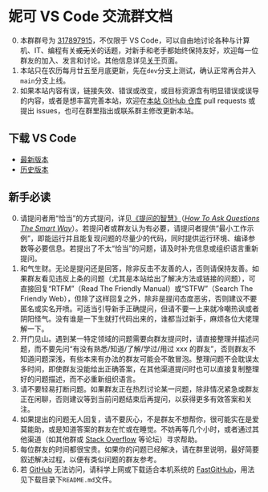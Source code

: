 # 妮可 VS Code 交流群文档

0. 本群群号为 [317897915](https://jq.qq.com/?_wv=1027&k=nRtgiI02)，不仅限于 VS Code，可以自由地讨论各种与计算机、IT、编程有关~~或无关~~的话题，对新手和老手都始终保持友好，欢迎每一位群友的加入、发言和讨论。其他信息详见[关于](/about)页面。
1. 本站只在农历每月廿五至月底更新，先在`dev`分支上测试，确认正常再合并入`main`分支上线。
1. 如果本站内容有误，链接失效、错误或改变，或目标资源含有明显错误或误导的内容，或者是想丰富完善本站，欢迎在[本站 GitHub 仓库](https://github.com/iw17/vscode) pull requests 或提出 issues，也可在群里指出或联系群主修改更新本站。

## 下载 VS Code

- [最新版本](https://code.visualstudio.com/download)
- [历史版本](https://code.visualstudio.com/updates)

## 新手必读

0. 请提问者用“恰当”的方式提问，详见[《提问的智慧》](https://lug.ustc.edu.cn/wiki/doc/smart-questions/)（[_How To Ask Questions The Smart Way_](http://www.catb.org/~esr/faqs/smart-questions.html)）。若提问者或群友认为有必要，请提问者提供“最小工作示例”，即能运行并且能复现问题的尽量少的代码，同时提供运行环境、编译参数等必要信息。若提出了不太“恰当”的问题，请及时补充信息或组织语言重新提问。
1. 和气生财。无论是提问还是回答，除非反击不友善的人，否则请保持友善。如果群友看见违反上条的问题（尤其是本站给出了解决方法或链接的问题），可直接回复“RTFM”（Read The Friendly Manual）或“STFW”（Search The Friendly Web），但除了这样回复之外，除非是提问态度恶劣，否则建议不要匿名或实名开喷。可适当引导新手正确提问，但请不要一上来就冷嘲热讽或者阴阳怪气。没有谁是一下生就打代码出来的，谁都当过新手，麻烦各位大佬理解一下。
1. 开门见山。遇到某一特定领域的问题需要向群友提问时，请直接整理并描述问题，而不要先问“有没有熟悉/知道/了解/学过/用过 xxx 的群友”，否则群友不知道问题深浅，有些本来有办法的群友可能会不敢冒泡。整理问题不会耽误太多时间，即使群友没能给出正确答案，在其他渠道提问时也可以直接复制整理好的问题描述，而不必重新组织语言。
1. 请不要轻易打断问题。如果群友正在热烈讨论某一问题，除非情况紧急或群友正在闲聊，否则建议等到当前问题结束后再提问，以获得更多有效答案和关注。
1. 如果提出的问题无人回复，请不要灰心，不是群友不想帮你，很可能实在是爱莫能助，或是知道答案的群友在忙或在睡觉。不妨再等几个小时，或者通过其他渠道（如其他群或 [Stack Overflow](https://stackoverflow.com) 等论坛）寻求帮助。
1. 每位群友的时间都很宝贵。如果你的问题已经解决，请在群里说明，最好简要叙述解决过程，以便有类似问题的群友参考。
1. 若 [GitHub](https://github.com) 无法访问，请科学上网或下载适合本机系统的 [FastGitHub](https://cloud.tsinghua.edu.cn/d/df482a15afb64dfeaff8/)，用法见下载目录下`README.md`文件。
